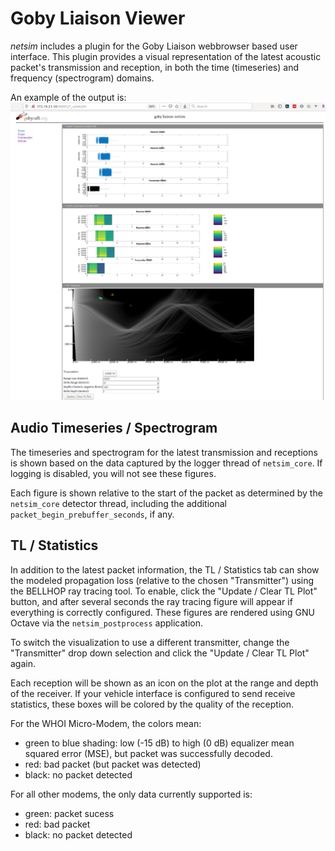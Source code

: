 # Goby Liaison Viewer

*netsim* includes a plugin for the Goby Liaison webbrowser based user interface. This plugin provides a visual representation of the latest acoustic packet's transmission and reception, in both the time (timeseries) and frequency (spectrogram) domains.

An example of the output is:
![](../figures/netsim-liaison.png)


## Audio Timeseries / Spectrogram

The timeseries and spectrogram for the latest transmission and receptions is shown based on the data captured by the logger thread of `netsim_core`. If logging is disabled, you will not see these figures.

Each figure is shown relative to the start of the packet as determined by the `netsim_core` detector thread, including the additional `packet_begin_prebuffer_seconds`, if any.

## TL / Statistics

In addition to the latest packet information, the TL / Statistics tab can show the modeled propagation loss (relative to the chosen "Transmitter") using the BELLHOP ray tracing tool. To enable, click the "Update / Clear TL Plot" button, and after several seconds the ray tracing figure will appear if everything is correctly configured. These figures are rendered using GNU Octave via the `netsim_postprocess` application.

To switch the visualization to use a different transmitter, change the "Transmitter" drop down selection and click the "Update / Clear TL Plot" again.

Each reception will be shown as an icon on the plot at the range and depth of the receiver. If your vehicle interface is configured to send receive statistics, these boxes will be colored by the quality of the reception.

For the WHOI Micro-Modem, the colors mean:

-  green to blue shading: low (-15 dB) to high (0 dB) equalizer mean squared error (MSE), but packet was successfully decoded.
-  red: bad packet (but packet was detected)
-  black: no packet detected

For all other modems, the only data currently supported is:

- green: packet sucess
- red: bad packet
- black: no packet detected
